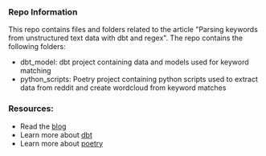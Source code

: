 ### Repo Information

This repo contains files and folders related to the article "Parsing keywords from unstructured text data with dbt and regex". The repo contains the following folders:
- dbt_model: dbt project containing data and models used for keyword matching
- python_scripts: Poetry project containing python scripts used to extract data from reddit and create wordcloud from keyword matches


### Resources:
- Read the [blog]()
- Learn more about [dbt](https://docs.getdbt.com/docs/introduction)
- Learn more about [poetry](https://python-poetry.org/docs/)